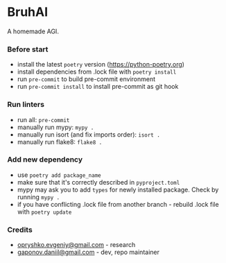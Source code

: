 # BruhAI

A homemade AGI.

### Before start
* install the latest `poetry` version (https://python-poetry.org)
* install dependencies from .lock file with `poetry install`
* run `pre-commit` to build pre-commit environment
* run `pre-commit install` to install pre-commit as git hook

### Run linters
* run all: `pre-commit`
* manually run mypy: `mypy .`
* manually run isort (and fix imports order): `isort .`
* manually run flake8: `flake8 .`

### Add new dependency
* use `poetry add package_name`
* make sure that it's correctly described in `pyproject.toml`
* mypy may ask you to add `types` for newly installed package. Check by running `mypy .`
* if you have conflicting .lock file from another branch - rebuild .lock file with `poetry update`

### Credits
* opryshko.evgeniy@gmail.com - research
* gaponov.daniil@gmail.com - dev, repo maintainer
